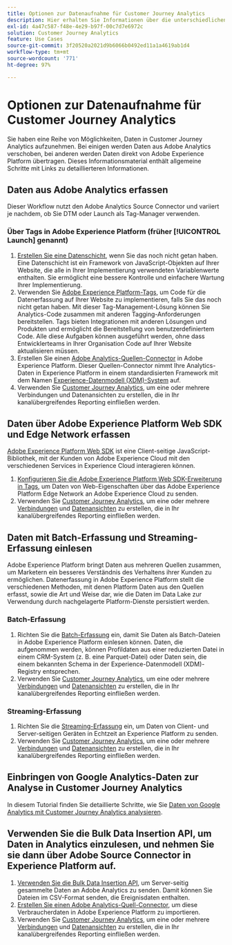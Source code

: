 ```yaml
---
title: Optionen zur Datenaufnahme für Customer Journey Analytics
description: Hier erhalten Sie Informationen über die unterschiedlichen Arten der Datenaufnahme für Customer Journey Analytics
exl-id: 4a47c587-f48e-4e29-b97f-00c7d7e6972c
solution: Customer Journey Analytics
feature: Use Cases
source-git-commit: 3f20520a2021d9b6066b0492ed11a1a4619ab1d4
workflow-type: tm+mt
source-wordcount: '771'
ht-degree: 97%

---
```


# Optionen zur Datenaufnahme für Customer Journey Analytics

Sie haben eine Reihe von Möglichkeiten, Daten in Customer Journey Analytics aufzunehmen. Bei einigen werden Daten aus Adobe Analytics verschoben, bei anderen werden Daten direkt von Adobe Experience Platform übertragen. Dieses Informationsmaterial enthält allgemeine Schritte mit Links zu detaillierteren Informationen.

## Daten aus Adobe Analytics erfassen

Dieser Workflow nutzt den Adobe Analytics Source Connector und variiert je nachdem, ob Sie DTM oder Launch als Tag-Manager verwenden.

### Über Tags in Adobe Experience Platform (früher [!UICONTROL Launch] genannt)

1. [Erstellen Sie eine Datenschicht](https://experienceleague.adobe.com/docs/analytics/implementation/prepare/data-layer.html?lang=de), wenn Sie das noch nicht getan haben. Eine Datenschicht ist ein Framework von JavaScript-Objekten auf Ihrer Website, die alle in Ihrer Implementierung verwendeten Variablenwerte enthalten. Sie ermöglicht eine bessere Kontrolle und einfachere Wartung Ihrer Implementierung.
1. Verwenden Sie [Adobe Experience Platform-Tags](https://experienceleague.adobe.com/docs/analytics/implementation/launch/overview.html?lang=de), um Code für die Datenerfassung auf Ihrer Website zu implementieren, falls Sie das noch nicht getan haben. Mit dieser Tag-Management-Lösung können Sie Analytics-Code zusammen mit anderen Tagging-Anforderungen bereitstellen. Tags bieten Integrationen mit anderen Lösungen und Produkten und ermöglicht die Bereitstellung von benutzerdefiniertem Code. Alle diese Aufgaben können ausgeführt werden, ohne dass Entwicklerteams in Ihrer Organisation Code auf Ihrer Website aktualisieren müssen.
1. Erstellen Sie einen [Adobe Analytics-Quellen-Connector](https://experienceleague.adobe.com/docs/experience-platform/sources/ui-tutorials/create/adobe-applications/analytics.html?lang=de) in Adobe Experience Platform. Dieser Quellen-Connector nimmt Ihre Analytics-Daten in Experience Platform in einem standardisierten Framework mit dem Namen [Experience-Datenmodell (XDM)-System](https://experienceleague.adobe.com/docs/experience-platform/xdm/home.html?lang=de) auf.
1. Verwenden Sie [Customer Journey Analytics](https://experienceleague.adobe.com/docs/analytics-platform/using/cja-overview/cja-getting-started.html?lang=de), um eine oder mehrere Verbindungen und Datenansichten zu erstellen, die in Ihr kanalübergreifendes Reporting einfließen werden.

## Daten über Adobe Experience Platform Web SDK und Edge Network erfassen

[Adobe Experience Platform Web SDK](https://experienceleague.adobe.com/docs/experience-platform/edge/home.html?lang=de) ist eine Client-seitige JavaScript-Bibliothek, mit der Kunden von Adobe Experience Cloud mit den verschiedenen Services in Experience Cloud interagieren können.

1. [Konfigurieren Sie die Adobe Experience Platform Web SDK-Erweiterung in Tags](https://experienceleague.adobe.com/docs/experience-platform/tags/extensions/adobe/sdk/overview.html?lang=de), um Daten von Web-Eigenschaften über das Adobe Experience Platform Edge Network an Adobe Experience Cloud zu senden.
1. Verwenden Sie [Customer Journey Analytics](https://experienceleague.adobe.com/docs/analytics-platform/using/cja-overview/cja-getting-started.html), um eine oder mehrere [Verbindungen](/help/connections/create-connection.md) und [Datenansichten](/help/data-views/data-views.md) zu erstellen, die in Ihr kanalübergreifendes Reporting einfließen werden.

## Daten mit Batch-Erfassung und Streaming-Erfassung einlesen

Adobe Experience Platform bringt Daten aus mehreren Quellen zusammen, um Marketern ein besseres Verständnis des Verhaltens ihrer Kunden zu ermöglichen. Datenerfassung in Adobe Experience Platform stellt die verschiedenen Methoden, mit denen Platform Daten aus den Quellen erfasst, sowie die Art und Weise dar, wie die Daten im Data Lake zur Verwendung durch nachgelagerte Platform-Dienste persistiert werden.

### Batch-Erfassung

1. Richten Sie die [Batch-Erfassung](https://experienceleague.adobe.com/docs/experience-platform/ingestion/batch/overview.html?lang=de#batch) ein, damit Sie Daten als Batch-Dateien in Adobe Experience Platform einlesen können. Daten, die aufgenommen werden, können Profildaten aus einer reduzierten Datei in einem CRM-System (z. B. eine Parquet-Datei) oder Daten sein, die einem bekannten Schema in der Experience-Datenmodell (XDM)-Registry entsprechen.
1. Verwenden Sie [Customer Journey Analytics](https://experienceleague.adobe.com/docs/analytics-platform/using/cja-overview/cja-getting-started.html), um eine oder mehrere [Verbindungen](/help/connections/create-connection.md) und [Datenansichten](/help/data-views/data-views.md) zu erstellen, die in Ihr kanalübergreifendes Reporting einfließen werden.

### Streaming-Erfassung

1. Richten Sie die [Streaming-Erfassung](https://experienceleague.adobe.com/docs/experience-platform/ingestion/streaming/overview.html?lang=de#streaming) ein, um Daten von Client- und Server-seitigen Geräten in Echtzeit an Experience Platform zu senden.
1. Verwenden Sie [Customer Journey Analytics](https://experienceleague.adobe.com/docs/analytics-platform/using/cja-overview/cja-getting-started.html), um eine oder mehrere [Verbindungen](/help/connections/create-connection.md) und [Datenansichten](/help/data-views/data-views.md) zu erstellen, die in Ihr kanalübergreifendes Reporting einfließen werden.

## Einbringen von Google Analytics-Daten zur Analyse in Customer Journey Analytics

In diesem Tutorial finden Sie detaillierte Schritte, wie Sie [Daten von Google Analytics mit Customer Journey Analytics analysieren](https://experienceleague.adobe.com/docs/platform-learn/comprehensive-technical-tutorial/module16/ex5.html?lang=de#objectives).

## Verwenden Sie die Bulk Data Insertion API, um Daten in Analytics einzulesen, und nehmen Sie sie dann über Adobe Source Connector in Experience Platform auf.

1. [Verwenden Sie die Bulk Data Insertion API](https://www.adobe.io/apis/experiencecloud/analytics/docs.html#!AdobeDocs/analytics-2.0-apis/master/bdia.md), um Server-seitig gesammelte Daten an Adobe Analytics zu senden. Damit können Sie Dateien im CSV-Format senden, die Ereignisdaten enthalten.
1. [Erstellen Sie einen Adobe Analytics-Quell-Connector](https://experienceleague.adobe.com/docs/experience-platform/sources/ui-tutorials/create/adobe-applications/analytics.html), um diese Verbraucherdaten in Adobe Experience Platform zu importieren.
1. Verwenden Sie [Customer Journey Analytics](https://experienceleague.adobe.com/docs/analytics-platform/using/cja-overview/cja-getting-started.html), um eine oder mehrere [Verbindungen](/help/connections/create-connection.md) und [Datenansichten](/help/data-views/data-views.md) zu erstellen, die in Ihr kanalübergreifendes Reporting einfließen werden.
